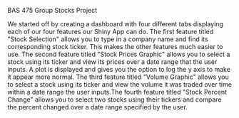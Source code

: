 BAS 475 Group Stocks Project

We started off by creating a dashboard with four different tabs displaying each of our four features our Shiny App can do. The first feature titled "Stock Selection" allows you to type in a company name and find its corresponding stock ticker. This makes the other features much easier to use. The second feature titled "Stock Prices Graphic" allows you to select a stock using its ticker and view its prices over a date range that the user inputs. A plot is displayed and gives you the option to log the y axis to make it appear more normal. The third feature titled "Volume Graphic" allows you to select a stock using its ticker and view the volume it was traded over time within a date range the user inputs.The fourth feature titled "Stock Percent Change" allows you to select two stocks using their tickers and compare the percent changed over a date range specified by the user.
